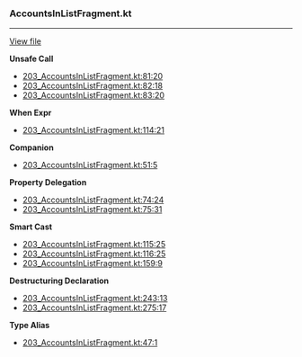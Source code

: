 ### AccountsInListFragment.kt
---
[View file](../files/203_AccountsInListFragment.kt)

**Unsafe Call**

 - [203_AccountsInListFragment.kt:81:20](../files/203_AccountsInListFragment.kt#L81)
 - [203_AccountsInListFragment.kt:82:18](../files/203_AccountsInListFragment.kt#L82)
 - [203_AccountsInListFragment.kt:83:20](../files/203_AccountsInListFragment.kt#L83)

**When Expr**

 - [203_AccountsInListFragment.kt:114:21](../files/203_AccountsInListFragment.kt#L114)

**Companion**

 - [203_AccountsInListFragment.kt:51:5](../files/203_AccountsInListFragment.kt#L51)

**Property Delegation**

 - [203_AccountsInListFragment.kt:74:24](../files/203_AccountsInListFragment.kt#L74)
 - [203_AccountsInListFragment.kt:75:31](../files/203_AccountsInListFragment.kt#L75)

**Smart Cast**

 - [203_AccountsInListFragment.kt:115:25](../files/203_AccountsInListFragment.kt#L115)
 - [203_AccountsInListFragment.kt:116:25](../files/203_AccountsInListFragment.kt#L116)
 - [203_AccountsInListFragment.kt:159:9](../files/203_AccountsInListFragment.kt#L159)

**Destructuring Declaration**

 - [203_AccountsInListFragment.kt:243:13](../files/203_AccountsInListFragment.kt#L243)
 - [203_AccountsInListFragment.kt:275:17](../files/203_AccountsInListFragment.kt#L275)

**Type Alias**

 - [203_AccountsInListFragment.kt:47:1](../files/203_AccountsInListFragment.kt#L47)
